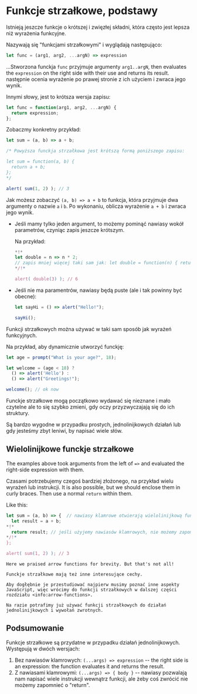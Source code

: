 # Funkcje strzałkowe, podstawy 

Istnieją jeszcze funkcje o krótszej i zwięzłej składni, która często jest lepsza niż wyrażenia funkcyjne.

Nazywają się "funkcjami strzałkowymi" i wyglądają następująco:

```js
let func = (arg1, arg2, ...argN) => expression
```

...Stworzona funckja `func` przyjmuje argumenty `arg1..argN`, then evaluates the `expression` on the right side with their use and returns its result. następnie ocenia wyrażenie po prawej stronie z ich użyciem i zwraca jego wynik. 

Innymi słowy, jest to krótsza wersja zapisu:

```js
let func = function(arg1, arg2, ...argN) {
  return expression;
};
```

Zobaczmy konkretny przykład:

```js run
let sum = (a, b) => a + b;

/* Powyższa funckja strzałkowa jest krótszą formą poniższego zapisu:

let sum = function(a, b) {
  return a + b;
};
*/

alert( sum(1, 2) ); // 3
```

Jak możesz zobaczyć `(a, b) => a + b` to funkcja, która przyjmuje dwa argumenty o nazwie `a` i `b`. Po wykonaniu, oblicza wyrażenie `a + b` i zwraca jego wynik.

- Jeśli mamy tylko jeden argument, to możemy pominąć nawiasy wokół parametrów, czyniąc zapis jeszcze krótszym.

    Na przykład:

    ```js run
    *!*
    let double = n => n * 2;
    // zapis mniej więcej taki sam jak: let double = function(n) { return n * 2 }
    */!*

    alert( double(3) ); // 6
    ```

- Jeśli nie ma paramentrów, nawiasy będą puste (ale i tak powinny być obecne):

    ```js run
    let sayHi = () => alert("Hello!");

    sayHi();
    ```

Funkcji strzałkowych można używać w taki sam sposób jak wyrażeń funkcyjnych.

Na przykład, aby dynamicznie utworzyć funckję:

```js run
let age = prompt("What is your age?", 18);

let welcome = (age < 18) ?
  () => alert('Hello') :
  () => alert("Greetings!");

welcome(); // ok now
```

Funckje strzałkowe mogą początkowo wydawać się nieznane i mało czytelne ale to się szybko zmieni, gdy oczy przyzwyczajają się do ich struktury.

Są bardzo wygodne w przypadku prostych, jednolinijkowych działań lub gdy jesteśmy zbyt leniwi, by napisać wiele słów.

## Wielolinijkowe funckje strzałkowe

The examples above took arguments from the left of `=>` and evaluated the right-side expression with them.

Czasami potrzebujemy czegoś bardziej złożonego, na przykład wielu wyrażeń lub instrukcji. It is also possible, but we should enclose them in curly braces. Then use a normal `return` within them.

Like this:

```js run
let sum = (a, b) => {  // nawiasy klamrowe otwierają wielolinijkową funkcję
  let result = a + b;
*!*
  return result; // jeśli użyjemy nawiasów klamrowych, nie możemy zapomnieć o „return” 
*/!*
};

alert( sum(1, 2) ); // 3
```

```smart header="More to come"
Here we praised arrow functions for brevity. But that's not all!

Funckje strzałkowe mają też inne interesujące cechy.

Aby dogłębnie je przestudiować najpierw musimy poznać inne aspekty JavaScript, więc wrócimy do funkcji strzałkowych w dalszej części rozdziału <info:arrow-functions>.

Na razie potrafimy już używać funkcji strzałkowych do działań jednolinijkowych i wywołań zwrotnych.
```

## Podsumowanie

Funkcje strzałkowe są przydatne w przypadku działań jednolinijkowych. Występują w dwóch wersjach:

1. Bez nawiasów klamrowych: `(...args) => expression` -- the right side is an expression: the function evaluates it and returns the result.
2. Z nawiasami klamrowymi: `(...args) => { body }` -- nawiasy pozwalają nam napisać wiele instrukcji wewnątrz funkcji, ale żeby coś zwrócić nie możemy zapomnieć o "return". 
